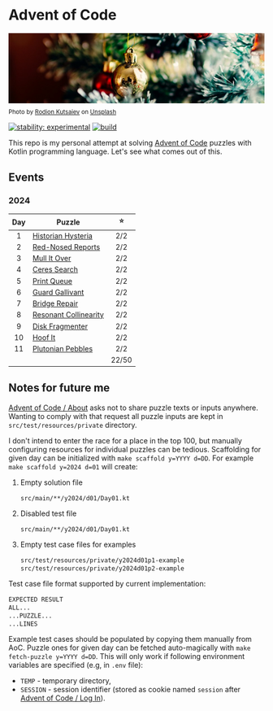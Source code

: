 # Advent of Code

[![aoc.jpg](banner.jpg)](https://unsplash.com/photos/ySNkCkdKyTY)  
<sub>Photo by [Rodion Kutsaiev](https://unsplash.com/@frostroomhead) on [Unsplash](https://unsplash.com/)</sub>

[![stability: experimental](https://masterminds.github.io/stability/experimental.svg)](https://masterminds.github.io/stability/experimental.html)
[![build](https://github.com/tinylinden/advent-of-code/actions/workflows/gradle.yml/badge.svg)](https://github.com/tinylinden/advent-of-code/actions/workflows/gradle.yml)

This repo is my personal attempt at solving [Advent of Code](https://adventofcode.com/)
puzzles with Kotlin programming language. Let's see what comes out of this.

## Events

### 2024

| Day | Puzzle                                                       | :star: |
|:---:|--------------------------------------------------------------|:------:|
|  1  | [Historian Hysteria](https://adventofcode.com/2024/day/1)    |  2/2   |
|  2  | [Red-Nosed Reports](https://adventofcode.com/2024/day/2)     |  2/2   |
|  3  | [Mull It Over](https://adventofcode.com/2024/day/3)          |  2/2   |
|  4  | [Ceres Search](https://adventofcode.com/2024/day/4)          |  2/2   |
|  5  | [Print Queue](https://adventofcode.com/2024/day/5)           |  2/2   |
|  6  | [Guard Gallivant](https://adventofcode.com/2024/day/6)       |  2/2   |
|  7  | [Bridge Repair](https://adventofcode.com/2024/day/7)         |  2/2   |
|  8  | [Resonant Collinearity](https://adventofcode.com/2024/day/8) |  2/2   |
|  9  | [Disk Fragmenter](https://adventofcode.com/2024/day/9)       |  2/2   |
| 10  | [Hoof It](https://adventofcode.com/2024/day/10)              |  2/2   |
| 11  | [Plutonian Pebbles](https://adventofcode.com/2024/day/11)    |  2/2   |
|     |                                                              | 22/50  |

## Notes for future me

[Advent of Code / About](https://adventofcode.com/about) asks not to share
puzzle texts or inputs anywhere. Wanting to comply with that request
all puzzle inputs are kept in `src/test/resources/private` directory.

I don't intend to enter the race for a place in the top 100, but manually
configuring resources for individual puzzles can be tedious. Scaffolding
for given day can be initialized with `make scaffold y=YYYY d=DD`.
For example `make scaffold y=2024 d=01` will create:

1. Empty solution file
   ```
   src/main/**/y2024/d01/Day01.kt
   ```
2. Disabled test file
   ```
   src/main/**/y2024/d01/Day01.kt
   ```
3. Empty test case files for examples
   ```
   src/test/resources/private/y2024d01p1-example
   src/test/resources/private/y2024d01p2-example
   ```

Test case file format supported by current implementation:

```
EXPECTED RESULT
ALL...
...PUZZLE...
...LINES
```

Example test cases should be populated by copying them manually from
AoC. Puzzle ones for given day can be fetched auto-magically with
`make fetch-puzzle y=YYYY d=DD`. This will only work if following
environment variables are specified (e.g, in `.env` file):

- `TEMP` - temporary directory,
- `SESSION` - session identifier (stored as cookie named `session` after
  [Advent of Code / Log In](https://adventofcode.com/auth/login)).
